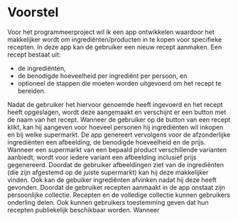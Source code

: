# Voorstel

Voor het programmeerproject wil ik een app ontwikkelen waardoor het makkelijker wordt om ingrediënten/producten in te kopen voor specifieke recepten. In deze app kan de gebruiker een nieuw recept aanmaken. Een recept bestaat uit:
- de ingrediënten,
- de benodigde hoeveelheid per ingrediënt per persoon, en 
- optioneel de stappen die moeten worden uitgevoerd om het recept te bereiden. 

Nadat de gebruiker het hiervoor genoemde heeft ingevoerd en het recept heeft opgeslagen, wordt deze aangemaakt en verschijnt er een button met de naam van het recept. Wanneer de gebruiker op de button van een recept klikt, kan hij aangeven voor hoeveel personen hij ingrediënten wil inkopen en bij welke supermarkt. De app genereert vervolgens voor de afzonderlijke ingrediënten een afbeelding, de benodigde hoeveelheid en de prijs. Wanneer een supermarkt van een bepaald product verschillende varianten aanbiedt, wordt voor iedere variant een afbeelding inclusief prijs gegenereerd. Doordat de gebruiker afbeeldingen ziet van de ingrediënten (die zijn afgestemd op de juiste supermarkt) kan hij deze makkelijker vinden. Ook kan de gebuiker ingrediënten afvinken nadat hij deze heeft gevonden. Doordat de gebruiker recepten aanmaakt in de app onstaat zijn persoonlijke collectie. Recepten en de volledige collectie kunnen gebruikers onderling delen. Ook kunnen gebruikers toestemming geven dat hun recepten publiekelijk beschikbaar worden. Wanneer  


